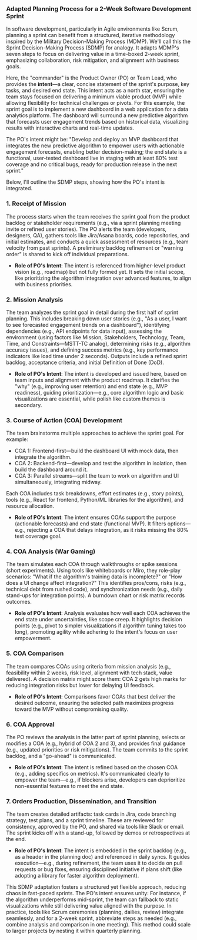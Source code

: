 ### Adapted Planning Process for a 2-Week Software Development Sprint

In software development, particularly in Agile environments like Scrum, planning a sprint can benefit from a structured, iterative methodology inspired by the Military Decision-Making Process (MDMP). We'll call this the Sprint Decision-Making Process (SDMP) for analogy. It adapts MDMP's seven steps to focus on delivering value in a time-boxed 2-week sprint, emphasizing collaboration, risk mitigation, and alignment with business goals.

Here, the "commander" is the Product Owner (PO) or Team Lead, who provides the **intent**—a clear, concise statement of the sprint's purpose, key tasks, and desired end state. This intent acts as a north star, ensuring the team stays focused on delivering a minimum viable product (MVP) while allowing flexibility for technical challenges or pivots. For this example, the sprint goal is to implement a new dashboard in a web application for a data analytics platform. The dashboard will surround a new predictive algorithm that forecasts user engagement trends based on historical data, visualizing results with interactive charts and real-time updates.

The PO's intent might be: "Develop and deploy an MVP dashboard that integrates the new predictive algorithm to empower users with actionable engagement forecasts, enabling better decision-making; the end state is a functional, user-tested dashboard live in staging with at least 80% test coverage and no critical bugs, ready for production release in the next sprint."

Below, I'll outline the SDMP steps, showing how the PO's intent is integrated.

### 1. Receipt of Mission
The process starts when the team receives the sprint goal from the product backlog or stakeholder requirements (e.g., via a sprint planning meeting invite or refined user stories). The PO alerts the team (developers, designers, QA), gathers tools like Jira/Asana boards, code repositories, and initial estimates, and conducts a quick assessment of resources (e.g., team velocity from past sprints). A preliminary backlog refinement or "warning order" is shared to kick off individual preparations.

- **Role of PO's Intent**: The intent is referenced from higher-level product vision (e.g., roadmap) but not fully formed yet. It sets the initial scope, like prioritizing the algorithm integration over advanced features, to align with business priorities.

### 2. Mission Analysis
The team analyzes the sprint goal in detail during the first half of sprint planning. This includes breaking down user stories (e.g., "As a user, I want to see forecasted engagement trends on a dashboard"), identifying dependencies (e.g., API endpoints for data input), assessing the environment (using factors like Mission, Stakeholders, Technology, Team, Time, and Constraints—MSTT-TC analog), determining risks (e.g., algorithm accuracy issues), and defining success metrics (e.g., key performance indicators like load time under 2 seconds). Outputs include a refined sprint backlog, acceptance criteria, and initial Definition of Done (DoD).

- **Role of PO's Intent**: The intent is developed and issued here, based on team inputs and alignment with the product roadmap. It clarifies the "why" (e.g., improving user retention) and end state (e.g., MVP readiness), guiding prioritization—e.g., core algorithm logic and basic visualizations are essential, while polish like custom themes is secondary.

### 3. Course of Action (COA) Development
The team brainstorms multiple approaches to achieve the sprint goal. For example:
- COA 1: Frontend-first—build the dashboard UI with mock data, then integrate the algorithm.
- COA 2: Backend-first—develop and test the algorithm in isolation, then build the dashboard around it.
- COA 3: Parallel streams—split the team to work on algorithm and UI simultaneously, integrating midway.

Each COA includes task breakdowns, effort estimates (e.g., story points), tools (e.g., React for frontend, Python/ML libraries for the algorithm), and resource allocation.

- **Role of PO's Intent**: The intent ensures COAs support the purpose (actionable forecasts) and end state (functional MVP). It filters options—e.g., rejecting a COA that delays integration, as it risks missing the 80% test coverage goal.

### 4. COA Analysis (War Gaming)
The team simulates each COA through walkthroughs or spike sessions (short experiments). Using tools like whiteboards or Miro, they role-play scenarios: "What if the algorithm's training data is incomplete?" or "How does a UI change affect integration?" This identifies pros/cons, risks (e.g., technical debt from rushed code), and synchronization needs (e.g., daily stand-ups for integration points). A burndown chart or risk matrix records outcomes.

- **Role of PO's Intent**: Analysis evaluates how well each COA achieves the end state under uncertainties, like scope creep. It highlights decision points (e.g., pivot to simpler visualizations if algorithm tuning takes too long), promoting agility while adhering to the intent's focus on user empowerment.

### 5. COA Comparison
The team compares COAs using criteria from mission analysis (e.g., feasibility within 2 weeks, risk level, alignment with tech stack, value delivered). A decision matrix might score them: COA 2 gets high marks for reducing integration risks but lower for delaying UI feedback.

- **Role of PO's Intent**: Comparisons favor COAs that best deliver the desired outcome, ensuring the selected path maximizes progress toward the MVP without compromising quality.

### 6. COA Approval
The PO reviews the analysis in the latter part of sprint planning, selects or modifies a COA (e.g., hybrid of COA 2 and 3), and provides final guidance (e.g., updated priorities or risk mitigations). The team commits to the sprint backlog, and a "go-ahead" is communicated.

- **Role of PO's Intent**: The intent is refined based on the chosen COA (e.g., adding specifics on metrics). It's communicated clearly to empower the team—e.g., if blockers arise, developers can deprioritize non-essential features to meet the end state.

### 7. Orders Production, Dissemination, and Transition
The team creates detailed artifacts: task cards in Jira, code branching strategy, test plans, and a sprint timeline. These are reviewed for consistency, approved by the PO, and shared via tools like Slack or email. The sprint kicks off with a stand-up, followed by demos or retrospectives at the end.

- **Role of PO's Intent**: The intent is embedded in the sprint backlog (e.g., as a header in the planning doc) and referenced in daily syncs. It guides execution—e.g., during refinement, the team uses it to decide on pull requests or bug fixes, ensuring disciplined initiative if plans shift (like adopting a library for faster algorithm deployment).

This SDMP adaptation fosters a structured yet flexible approach, reducing chaos in fast-paced sprints. The PO's intent ensures unity: For instance, if the algorithm underperforms mid-sprint, the team can fallback to static visualizations while still delivering value aligned with the purpose. In practice, tools like Scrum ceremonies (planning, dailies, review) integrate seamlessly, and for a 2-week sprint, abbreviate steps as needed (e.g., combine analysis and comparison in one meeting). This method could scale to larger projects by nesting it within quarterly planning.